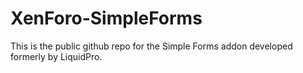 # XenForo-SimpleForms
This is the public github repo for the Simple Forms addon developed formerly by LiquidPro.
